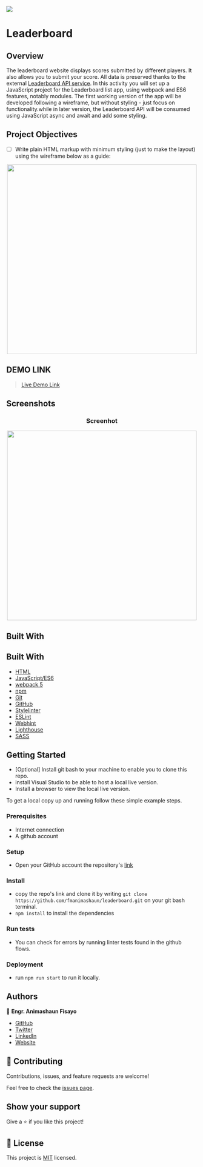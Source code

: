 ![](https://img.shields.io/badge/fmanimashaun-green)

# Leaderboard

## Overview

The leaderboard website displays scores submitted by different players. It also allows you to submit your score. All data is preserved thanks to the external [Leaderboard API service](https://www.notion.so/microverse/Leaderboard-API-service-24c0c3c116974ac49488d4eb0267ade3). In this activity you will set up a JavaScript project for the Leaderboard list app, using webpack and ES6 features, notably modules. The first working version of the app will be developed following a wireframe, but without styling - just focus on functionality.while in later version, the Leaderboard API will be consumed using JavaScript async and await and add some styling.

## Project Objectives

- [ ] Write plain HTML markup with minimum styling (just to make the layout) using the wireframe below as a guide:

<p align="center">
  <img width="500" src="#">
</P>


## DEMO LINK

> [Live Demo Link](https://fmanimashaun.github.io/leaderboard/)

## Screenshots

<h3 align="center">Screenhot</h3>
<p align="center">
  <img width="500" src="#">
</P>

## Built With

## Built With

- [HTML](https://developer.mozilla.org/en-US/docs/Web/HTML)
- [JavaScript/ES6](https://262.ecma-international.org/6.0/)
- [webpack 5](https://webpack.js.org/)
- [npm](https://www.npmjs.com/)
- [Git](https://git-scm.com/)
- [GitHub](https://github.com)
- [Stylelinter](https://stylelint.io/)
- [ESLint](https://eslint.org/)
- [Webhint](https://webhint.io/)
- [Lighthouse](https://ethcar.github.io/lighthouse/)
- [SASS](https://sass-lang.com/)


## Getting Started

- [Optional] Install git bash to your machine to enable you to clone this repo.
- install Visual Studio to be able to host a local live version.
- Install a browser to view the local live version.

To get a local copy up and running follow these simple example steps.

### Prerequisites

- Internet connection
- A github account

### Setup

- Open your GitHub account the repository's [link](https://github.com/fmanimashaun/leaderboard)

### Install

- copy the repo's link and clone it by writing `git clone https://github.com/fmanimashaun/leaderboard.git` on your git bash terminal.
- `npm install` to install the dependencies

### Run tests

- You can check for errors by running linter tests found in the github flows.

### Deployment

- run `npm run start` to run it locally.

## Authors

👤 **Engr. Animashaun Fisayo**

- [GitHub](https://github.com/fmanimashaun)
- [Twitter](https://twitter.com/fmanimashaun)
- [LinkedIn](https://www.linkedin.com/in/fmanimashaun/)
- [Website](https://fmanimashaun.com)

## 🤝 Contributing

Contributions, issues, and feature requests are welcome!

Feel free to check the [issues page](../../issues/).

## Show your support

Give a ⭐️ if you like this project!

## 📝 License

This project is [MIT](./LICENSE) licensed.
